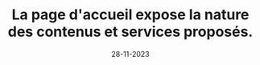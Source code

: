 ---
N: '94'
Rubrique: Identification et contact
title: La page d'accueil expose la nature des contenus et services proposés.
detail: Le fichier OPF expose la nature des contenus et services proposés.
categories: [" description métadonnées"]
agrege: O4094-E009
opquast: '4094'
indiceebook: '9'
description: "Règle n° 009"
weight:  009
actif: '1'
layout: data
date: 28-11-2023
---